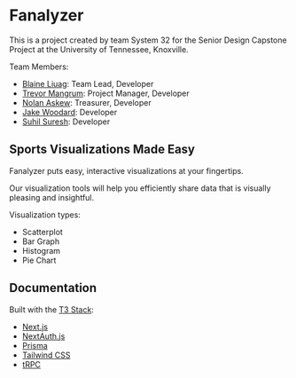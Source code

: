 # Fanalyzer

This is a project created by team System 32 for the Senior Design Capstone Project at the University of Tennessee, Knoxville.

Team Members:
- [Blaine Liuag](https://github.com/BlaineLiuag): Team Lead, Developer
- [Trevor Mangrum](https://github.com/trevormangrum): Project Manager, Developer
- [Nolan Askew](https://github.com/nolanaskew): Treasurer, Developer
- [Jake Woodard](https://github.com/kwooda13): Developer
- [Suhil Suresh](https://github.com/suhilsuresh): Developer

## Sports Visualizations Made Easy

Fanalyzer puts easy, interactive visualizations at your fingertips.

Our visualization tools will help you efficiently share data that is visually pleasing and insightful.

Visualization types:

- Scatterplot 
- Bar Graph
- Histogram
- Pie Chart

## Documentation
Built with the [T3 Stack](https://create.t3.gg/):
- [Next.js](https://nextjs.org)
- [NextAuth.js](https://next-auth.js.org)
- [Prisma](https://prisma.io)
- [Tailwind CSS](https://tailwindcss.com)
- [tRPC](https://trpc.io)
